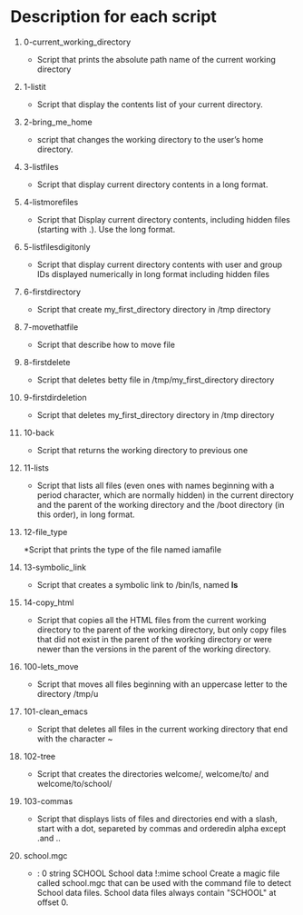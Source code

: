 # Description for each script



1. 0-current_working_directory

   * Script that prints the absolute path name of the current working directory

2. 1-listit

   * Script that display the contents list of your current directory.

3. 2-bring_me_home

   * script that changes the working directory to the user’s home directory.

4. 3-listfiles

   * Script that display current directory contents in a long format.

5. 4-listmorefiles

   * Script that Display current directory contents, including hidden files (starting with .). Use the long format.

6. 5-listfilesdigitonly

   * Script that display current directory contents with user and group IDs displayed numerically in long format including hidden files

7. 6-firstdirectory

   * Script that create my_first_directory directory in /tmp directory

8. 7-movethatfile

   * Script that describe how to move file

9. 8-firstdelete

   * Script that deletes betty file in /tmp/my_first_directory directory

10. 9-firstdirdeletion

    * Script that deletes my_first_directory directory in /tmp directory

11. 10-back

    * Script that returns the working directory to previous one

12. 11-lists

    * Script that lists all files (even ones with names beginning with a period character, which are normally hidden) in the current directory and the parent of the working directory and the /boot directory (in this order), in long format.

13. 12-file_type

    *Script that prints the type of the file named iamafile

14. 13-symbolic_link

    * Script that creates a symbolic link to /bin/ls, named __ls__

15. 14-copy_html

    * Script that copies all the HTML files from the current working directory to the parent of the working directory, but only copy files that did not exist in the parent of the working directory or were newer than the versions in the parent of the working directory.

16. 100-lets_move

    * Script that moves all files beginning with an uppercase letter to the directory /tmp/u

17. 101-clean_emacs

    * Script that deletes all files in the current working directory that end with the character ~

18. 102-tree

    * Script that creates the directories welcome/, welcome/to/ and welcome/to/school/

19. 103-commas

    * Script that displays lists of files and directories end with a slash, start with a dot, separeted by commas and orderedin alpha except .and ..

20. school.mgc

    * : 0 string SCHOOL School data !:mime school Create a magic file called school.mgc that can be used with the command file to detect School data files. School  data files always contain "SCHOOL" at offset 0.